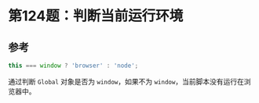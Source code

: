 # 第124题：判断当前运行环境

## 参考

```js
this === window ? 'browser' : 'node';
```

通过判断 `Global` 对象是否为 `window`，如果不为 `window`，当前脚本没有运行在浏览器中。